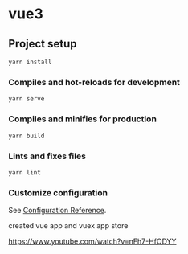 # vue3

## Project setup
```
yarn install
```

### Compiles and hot-reloads for development
```
yarn serve
```

### Compiles and minifies for production
```
yarn build
```

### Lints and fixes files
```
yarn lint
```

### Customize configuration
See [Configuration Reference](https://cli.vuejs.org/config/).





<!--CustomComponent practice  -->
created vue app and vuex app store

https://www.youtube.com/watch?v=nFh7-HfODYY